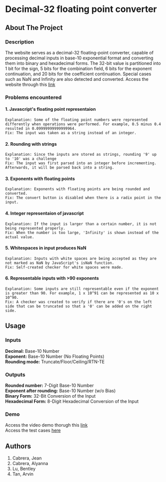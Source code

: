 # Decimal-32 floating point converter
## About The Project
### Description
The website serves as a decimal-32 floating-point converter, capable of processing decimal inputs in base-10 exponential format and converting them into binary and hexadecimal forms. The 32-bit value is partitioned into 1 bit for the sign, 5 bits for the combination field, 6 bits for the exponent continuation, and 20 bits for the coefficient continuation. Special cases such as NaN and Infinity are also detected and converted. Access the website through this [link]( https://skillial.github.io/CSARCH2-Simulation-Project/)


### Problems encountered
#### 1. Javascript's floating point representaion
    Explanation: Some of the floating point numbers were represented differently when operations were performed. For example, 0.5 minus 0.4 resulted in 0.09999999999999964.
    Fix: The input was taken as a string instead of an integer.
#### 2. Rounding with strings
    Explanation: Since the inputs are stored as strings, rounding '9' up to '10' was a challenge 
    Fix: The input was first parsed into an integer before incrementing. Afterwards, it will be parsed back into a string.
#### 3. Exponents with floating points
    Explanation: Exponents with floating points are being rounded and converted.
    Fix: The convert button is disabled when there is a radix point in the input.
#### 4. Integer representaion of javascript
    Explanation: If the input is larger than a certain number, it is not being represented properly.
    Fix: When the number is too large, 'Infinity' is shown instead of the actual value.
#### 5. Whitespaces in input produces NaN
    Explanation: Inputs with white spaces are being accepted as they are not marked as NaN by JavaScript's isNaN function.
    Fix: Self-created checker for white spaces were made.
#### 6. Representable inputs with >90 exponents
    Explanation: Some inputs are still representable even if the exponent is greater than 90. For example, 1 x 10^91 can be represented as 10 x 10^90.
    Fix: A checker was created to verify if there are '0's on the left side that can be truncated so that a '0' can be added on the right side.

## Usage
### Inputs
**Decimal:** Base-10 Number <br>
**Exponent:** Base-10 Number (No Floating Points) <br>
**Rounding mode:** Truncate/Floor/Ceiling/RTN-TE

### Outputs
**Rounded number:** 7-Digit Base-10 Number <br>
**Exponent after rounding:** Base-10 Number (w/o Bias) <br>
**Binary Form:** 32-Bit Conversion of the Input <br>
**Hexadecimal Form:** 8-Digit Hexadecimal Conversion of the Input

### Demo
Access the video demo thorugh this [link](https://youtu.be/UjbbGdQmPh4) <br>
Access the test cases [here](test_case/)
## Authors

1. Cabrera, Jean
2. Cabrera, Alyanna
3. Lu, Bentley
4. Tan, Arvin
